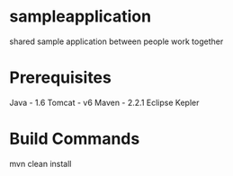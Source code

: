 sampleapplication
=================

shared sample application between people work together

Prerequisites
==============

Java - 1.6
Tomcat - v6
Maven - 2.2.1
Eclipse Kepler 

Build Commands
==============

mvn clean install